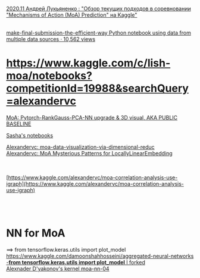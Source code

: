 [2020.11 Андрей Лукьяненко : "Обзор текущих подходов в соревновании "Mechanisms of Action (MoA) Prediction" на Kaggle" ](https://youtu.be/D7i67UT3O3o)<br>
[]()<br>

[make-final-submission-the-efficient-way   Python notebook using data from multiple data sources · 10,562 views  ](https://www.kaggle.com/underwearfitting/make-final-submission-the-efficient-way/comments)<br>

# https://www.kaggle.com/c/lish-moa/notebooks?competitionId=19988&searchQuery=alexandervc

[MoA: Pytorch-RankGauss-PCA-NN upgrade & 3D visual, AKA PUBLIC BASELINE](https://www.kaggle.com/vbmokin/moa-pytorch-rankgauss-pca-nn-upgrade-3d-visual)<br>

[Sasha's notebooks](https://www.kaggle.com/c/lish-moa/notebooks?competitionId=19988&searchQuery=alexandervc)<br>

[Alexandervc: moa-data-visualization-via-dimensional-reduc](https://www.kaggle.com/alexandervc/moa-data-visualization-via-dimensional-reduct)<br>
[Alexandervc: 
MoA Mysterious Patterns for LocallyLinearEmbedding](https://www.kaggle.com/alexandervc/moa-mysterious-patterns-for-locallylinearembedding)<br>
[]()<br>
[]()<br>


[https://www.kaggle.com/alexandervc/moa-correlation-analysis-use-igraph](https://www.kaggle.com/alexandervc/moa-correlation-analysis-use-igraph)<br>
[]()<br>
[]()<br>
[]()<br>
# NN for MoA<br>
==> from tensorflow.keras.utils import plot_model<br>
[https://www.kaggle.com/damoonshahhosseini/aggregated-neural-networks -**from tensorflow.keras.utils import plot_model** I forked](https://www.kaggle.com/damoonshahhosseini/aggregated-neural-networks)<br>
[Alexnader D'yakonov's kernel moa-nn-04](https://www.kaggle.com/zurman/moa-nn-04)<br>
[]()<br>
[]()<br>
[]()<br>



